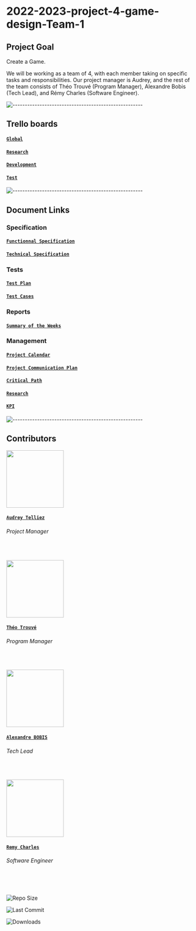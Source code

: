 # 2022-2023-project-4-game-design-Team-1

## Project Goal

Create a Game.

We will be working as a team of 4, with each member taking on specific tasks and responsibilities. Our project manager is Audrey, and the rest of the team consists of Théo Trouvé (Program Manager), Alexandre Bobis (Tech Lead), and Rémy Charles (Software Engineer).

![-----------------------------------------------------](https://raw.githubusercontent.com/andreasbm/readme/master/assets/lines/rainbow.png)

## Trello boards

#### [**`Global`**](https://trello.com/b/q6FO5Kex/global)

#### [**`Research`**](https://trello.com/b/evdOMg0n/research)

#### [**`Development`**](https://trello.com/b/XsiKaZ26/dev-part)

#### [**`Test`**](https://trello.com/b/9EGVAgsh/qa-part)

![-----------------------------------------------------](https://raw.githubusercontent.com/andreasbm/readme/master/assets/lines/rainbow.png)

## Document Links

### Specification

#### [`Functionnal Specification`](https://github.com/algosup/2022-2023-project-4-game-design-Team-1/blob/documents/Specifications/Functional_Specifications.md)

#### [`Technical Specification`](https://github.com/algosup/2022-2023-project-4-game-design-Team-1/blob/documents/Specifications/Technical_Specifications.md)

### Tests

#### [`Test Plan`](https://github.com/algosup/2022-2023-project-4-game-design-Team-1/blob/documents/Tests/Test_plan.md)

#### [`Test Cases`](https://github.com/algosup/2022-2023-project-4-game-design-Team-1/blob/documents/Tests/test_case.md)

### Reports

#### [`Summary of the Weeks`](https://github.com/algosup/2022-2023-project-4-game-design-Team-1/blob/documents/Management/Weekly_recap.md)

### Management

#### [**`Project Calendar`**](https://github.com/algosup/2022-2023-project-4-game-design-Team-1/blob/documents/Management/Project_calendar.md)

#### [**`Project Communication Plan`**](https://github.com/algosup/2022-2023-project-4-game-design-Team-1/blob/documents/Management/communication_plan.md)

#### [**`Critical Path`**](https://github.com/algosup/2022-2023-project-4-game-design-Team-1/blob/documents/Management/Critical_path.md)

#### [**`Research`**](https://github.com/algosup/2022-2023-project-4-game-design-Team-1/blob/documents/Management/Research.md)

#### [**`KPI`**](https://github.com/algosup/2022-2023-project-4-game-design-Team-1/blob/documents/Management/KPI.md)

![-----------------------------------------------------](https://raw.githubusercontent.com/andreasbm/readme/master/assets/lines/rainbow.png)

## Contributors

<img src="https://avatars.githubusercontent.com/u/114394252?v=4" width="150">

#### [**`Audrey Telliez`**](https://github.com/audreytllz)

###### *Project Manager*

<br>
<br>

<img src="https://avatars.githubusercontent.com/u/71769486?v=4" width="150">

#### [**`Théo Trouvé`**](https://github.com/TheoTr)

###### *Program Manager*

<br>
<br>

<img src="https://avatars.githubusercontent.com/u/91249694?v=4" width="150">

#### [**`Alexandre BOBIS`**](https://github.com/AlexandreBobis)

###### *Tech Lead*

<br>
<br>

<img src="https://avatars.githubusercontent.com/u/100137905?v=4" width=150 >

#### [**`Remy Charles`**](https://github.com/RemyCHARLES)

###### *Software Engineer*

<br>
<br>

![Repo Size](https://img.shields.io/github/repo-size/algosup/2022-2023-project-4-game-design-Team-1)

![Last Commit](https://img.shields.io/github/last-commit/algosup/2022-2023-project-4-game-design-Team-1)

![Downloads](https://img.shields.io/github/downloads/algosup/2022-2023-project-4-game-design-Team-1/total)
